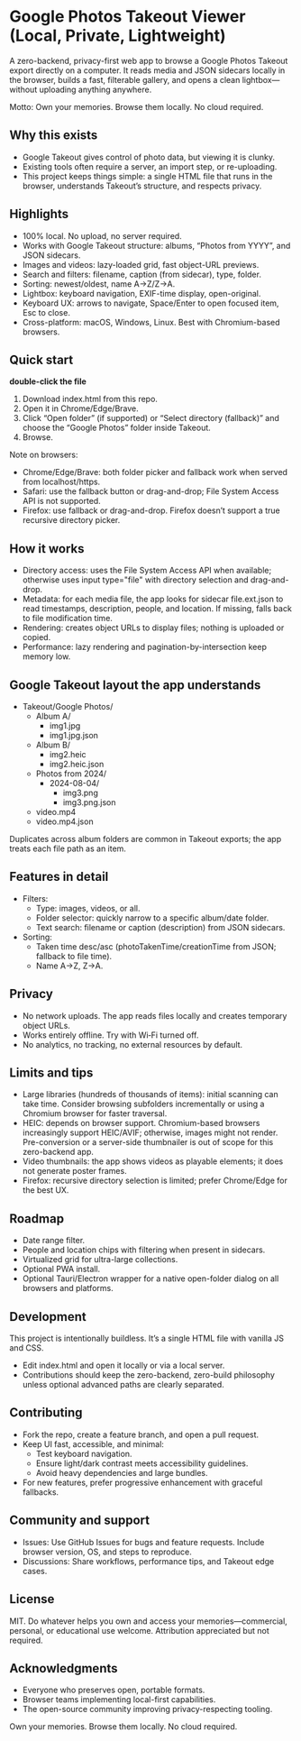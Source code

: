 # Google Photos Takeout Viewer (Local, Private, Lightweight)

A zero-backend, privacy-first web app to browse a Google Photos Takeout export directly on a computer. It reads media and JSON sidecars locally in the browser, builds a fast, filterable gallery, and opens a clean lightbox—without uploading anything anywhere.

Motto: Own your memories. Browse them locally. No cloud required.

## Why this exists

- Google Takeout gives control of photo data, but viewing it is clunky.
- Existing tools often require a server, an import step, or re-uploading.
- This project keeps things simple: a single HTML file that runs in the browser, understands Takeout’s structure, and respects privacy.

## Highlights

- 100% local. No upload, no server required.
- Works with Google Takeout structure: albums, “Photos from YYYY”, and JSON sidecars.
- Images and videos: lazy-loaded grid, fast object-URL previews.
- Search and filters: filename, caption (from sidecar), type, folder.
- Sorting: newest/oldest, name A→Z/Z→A.
- Lightbox: keyboard navigation, EXIF-time display, open-original.
- Keyboard UX: arrows to navigate, Space/Enter to open focused item, Esc to close.
- Cross-platform: macOS, Windows, Linux. Best with Chromium-based browsers.

## Quick start

**double-click the file**
1) Download index.html from this repo.
2) Open it in Chrome/Edge/Brave.
3) Click “Open folder” (if supported) or “Select directory (fallback)” and choose the “Google Photos” folder inside Takeout.
4) Browse.


Note on browsers:
- Chrome/Edge/Brave: both folder picker and fallback work when served from localhost/https.
- Safari: use the fallback button or drag-and-drop; File System Access API is not supported.
- Firefox: use fallback or drag-and-drop. Firefox doesn’t support a true recursive directory picker.

## How it works

- Directory access: uses the File System Access API when available; otherwise uses input type="file" with directory selection and drag-and-drop.
- Metadata: for each media file, the app looks for sidecar file.ext.json to read timestamps, description, people, and location. If missing, falls back to file modification time.
- Rendering: creates object URLs to display files; nothing is uploaded or copied.
- Performance: lazy rendering and pagination-by-intersection keep memory low.

## Google Takeout layout the app understands

- Takeout/Google Photos/
  - Album A/
    - img1.jpg
    - img1.jpg.json
  - Album B/
    - img2.heic
    - img2.heic.json
  - Photos from 2024/
    - 2024-08-04/
      - img3.png
      - img3.png.json
  - video.mp4
  - video.mp4.json

Duplicates across album folders are common in Takeout exports; the app treats each file path as an item.

## Features in detail

- Filters:
  - Type: images, videos, or all.
  - Folder selector: quickly narrow to a specific album/date folder.
  - Text search: filename or caption (description) from JSON sidecars.
- Sorting:
  - Taken time desc/asc (photoTakenTime/creationTime from JSON; fallback to file time).
  - Name A→Z, Z→A.

## Privacy

- No network uploads. The app reads files locally and creates temporary object URLs.
- Works entirely offline. Try with Wi‑Fi turned off.
- No analytics, no tracking, no external resources by default.

## Limits and tips

- Large libraries (hundreds of thousands of items): initial scanning can take time. Consider browsing subfolders incrementally or using a Chromium browser for faster traversal.
- HEIC: depends on browser support. Chromium-based browsers increasingly support HEIC/AVIF; otherwise, images might not render. Pre-conversion or a server-side thumbnailer is out of scope for this zero-backend app.
- Video thumbnails: the app shows videos as playable elements; it does not generate poster frames.
- Firefox: recursive directory selection is limited; prefer Chrome/Edge for the best UX.

## Roadmap

- Date range filter.
- People and location chips with filtering when present in sidecars.
- Virtualized grid for ultra-large collections.
- Optional PWA install.
- Optional Tauri/Electron wrapper for a native open-folder dialog on all browsers and platforms.

## Development

This project is intentionally buildless. It’s a single HTML file with vanilla JS and CSS.

- Edit index.html and open it locally or via a local server.
- Contributions should keep the zero-backend, zero-build philosophy unless optional advanced paths are clearly separated.

## Contributing

- Fork the repo, create a feature branch, and open a pull request.
- Keep UI fast, accessible, and minimal:
  - Test keyboard navigation.
  - Ensure light/dark contrast meets accessibility guidelines.
  - Avoid heavy dependencies and large bundles.
- For new features, prefer progressive enhancement with graceful fallbacks.

## Community and support

- Issues: Use GitHub Issues for bugs and feature requests. Include browser version, OS, and steps to reproduce.
- Discussions: Share workflows, performance tips, and Takeout edge cases.

## License

MIT. Do whatever helps you own and access your memories—commercial, personal, or educational use welcome. Attribution appreciated but not required.

## Acknowledgments

- Everyone who preserves open, portable formats.
- Browser teams implementing local-first capabilities.
- The open-source community improving privacy-respecting tooling.

Own your memories. Browse them locally. No cloud required.